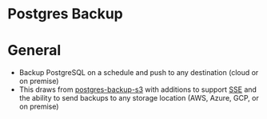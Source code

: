 Postgres Backup
==================

# General
* Backup PostgreSQL on a schedule and push to any destination (cloud or on premise)
* This draws from [postgres-backup-s3](https://github.com/schickling/dockerfiles/tree/master/postgres-backup-s3)
with additions to support [SSE](https://docs.aws.amazon.com/AmazonS3/latest/userguide/UsingServerSideEncryption.html)
and the ability to send backups to any storage location (AWS, Azure, GCP, or on premise)
